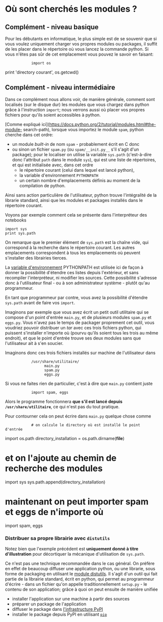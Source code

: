 
# Où sont cherchés les modules ?

## Complément - niveau basique

Pour les débutants en informatique, le plus simple est de se souvenir que si
vous voulez uniquement charger vos propres modules ou packages, il suffit de les
placer dans le répertoire où vous lancez la commande python. Si vous n'êtes pas
sûr de cet emplacement vous pouvez le savoir en faisant:

                import os
print 'directory courant', os.getcwd()
                
## Complément - niveau intermédiaire

Dans ce complément nous allons voir, de manière générale, comment sont localisés
(sur le disque dur) les modules que vous chargez dans python grâce à
l'instruction `import`; nous verrons aussi où placer vos propres fichiers pour
qu'ils soient accessibles à python.

[Comme expliqué ici](https://docs.python.org/2/tutorial/modules.html#the-module-
search-path), lorsque vous importez le module `spam`, python cherche dans cet
ordre:
 * un module *built-in* de nom `spam` - probablement écrit en C donc
 * ou sinon un fichier `spam.py` (ou `spam/__init.py__` s'il s'agit d'un
package); pour le localiser on utilise la variable `sys.path` (c'est-à-dire donc
l'attribut `path` dans le module `sys`), qui est une liste de répertoires, et
qui est initialisée avec, dans cet ordre
   * le répertoire courant (celui dans lequel est lancé python),
   * la variable d'environnement `PYTHONPATH`
   * un certain nombre d'emplacements définis au moment de la compilation de
python.

Ainsi sans action particulière de l'utilisateur, python trouve l'intégralité de
la librarie standard, ainsi que les modules et packages installés dans le
répertoire courant.

Voyons par exemple comment cela se présente dans l'interpréteur des notebooks


    import sys
    print sys.path

On remarque que le premier élément de `sys.path` est la chaîne vide, qui
correspond à la recherche dans le répertoire courant. Les autres emplacements
correspondent à tous les emplacements où peuvent s'installer des librairies
tierces.

La [variable d'environnement](http://en.wikipedia.org/wiki/Environment_variable)
PYTHONPATH est utilisée ici de façon à donner la possibilité d'étendre ces
listes depuis l'extérieur, et sans recompiler l'interpréteur, ni modifier les
sources. Cette possibilité s'adresse donc à l'utilisateur final - ou à son
administrateur système - plutôt qu'au programmeur.

En tant que programmeur par contre, vous avez la possibilité d'étendre
`sys.path` avant de faire vos `import`.

Imaginons par exemple que vous avez écrit un petit outil utilitaire qui se
compose d'un point d'entrée `main.py`, et de plusieurs modules `spam.py` et
`eggs.py`. Vous n'avez pas le temps de packager proprement cet outil, vous
voudriez pouvoir distribuer un *tar* avec ces trois fichiers python, qui
puissent s'installer n'importe où (pourvu qu'ils soient tous les trois au même
endroit), et que le point d'entrée trouve ses deux modules sans que
l'utilisateur ait à s'en soucier.

Imaginons donc ces trois fichiers installés sur machine de l'utilisateur dans

                /usr/share/utilitaire/
                      main.py
                      spam.py
                      eggs.py
                
Si vous ne faites rien de particulier, c'est à dire que `main.py` contient juste

                import spam, eggs
                
Alors le programme fonctionnera **que s'il est lancé depuis
`/usr/share/utilitaire`**, ce qui n'est pas du tout pratique.

Pour contourner cela on peut écrire dans `main.py` quelque chose comme

                # on calcule le directory où est installé le point d'entrée
import os.path
directory_installation = os.path.dirname(__file__)

# et on l'ajoute au chemin de recherche des modules
import sys
sys.path.append(directory_installation)

# maintenant on peut importer spam et eggs de n'importe où
import spam, eggs
                
### Distribuer sa propre librairie avec `distutils`

Notez bien que l'exemple précédent est **uniquement donné à titre
d'illustration** pour décortiquer la mécanique d'utilisation de `sys.path`.

Ce n'est pas une technique recommandée dans le cas général. On préfère en effet
de beaucoup diffuser une application python, ou une librarie, sous forme de
packaging en utilisant le [module
distutils](https://docs.python.org/2/library/distutils.html). Il s'agit d'un
outil qui fait partie de la librairie standard, écrit en python, qui permet au
programmeur d'écrire - dans un fichier qu'on appelle traditionnellement
`setup.py` - le contenu de son application; grâce à quoi on peut ensuite de
manière unifiée
 * installer l'application sur une machine à partir des sources
 * préparer un package de l'application
 * diffuser le package dans [l'infrastructure
PyPI](https://pypi.python.org/pypi)
 * installer le package depuis PyPI en utilisant
[`pip`](http://pip.readthedocs.org/en/latest/installing.html)
